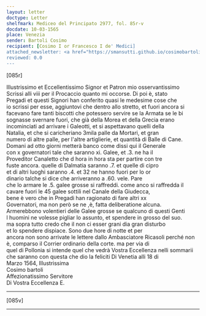 ```yaml
---
layout: letter
doctype: Letter
shelfmark: Mediceo del Principato 2977, fol. 85r-v
docdate: 10-03-1565
place: Venezia
sender: Bartoli Cosimo
recipient: [Cosimo I or Francesco I de' Medici]
attached_newsletter: <a href="https://smansutti.github.io/cosimobartoli/texts/3079_069/">3079_069</a>
reviewed: 0.0
---
```


[085r]  
  
  
Illustrissimo et Eccellentissimo Signor et Patron mio osservantissimo  
Scrissi alli viii per il Procaccio quanto mi occorse. Di poi è, stato  
Pregadi et questi Signori han conferito quasi le medesime cose che  
io scrissi per esse, aggiuntovi che dentro allo stretto, et fuori ancora si  
facevano fare tanti biscotti che potessero servire se la Armata se le bi  
sognasse svernare fuori, che già della Morea et della Grecia erano  
incominciati ad arrivare i Galeotti, et si aspettavano quelli della  
Natalia, et che si caricheriano 3mila palle da Mortari, et gran  
numero di altre palle, per l'altre artiglierie, et quantità di Balle di Cane.  
Domani ad otto giorni metterà banco come dissi qui il Generale  
con x governatori tale che saranno xi. Galee, et .3. ne ha il  
Proveditor Canaletto che d hora in hora sta per partire con tre  
fuste ancora. quelle di Dalmatia saranno .7. et quelle di cipro  
et di altri luoghi saranno .4. et 32 ne hanno fuori per lo or  
dinario talche si dice che arriveranno a .60. vele. Pare  
che lo armare le .5. galee grosse si raffreddi. come anco si raffredda il  
cavare fuori le 45 galee sottili nel Canale della Giudecca,  
bene è vero che in Pregadi han ragionato di fare altri xx  
Governatori, ma non però se ne ,è, fatta deliberatione alcuna.  
Armerebbono volentieri delle Galee grosse se qualcuno di questi Genti  
l huomini ne volesse pigliar lo assunto, et spendere in grosso del suo.  
ma sopra tutto credo che il non ci esser grani dia gran disturbo  
et lo spendere dispiace. Sono due hore di notte et per  
ancora non sono arrivate le lettere dallo Ambasciatore Ricasoli perché non  
è, comparso il Corrier ordinario della corte. ma per via di  
quel di Pollonia si intende quel che vedrà Vostra Eccellenza nelli sommarii  
che saranno con questa che dio la feliciti Di Venetia alli 18 di  
Marzo 1564, Illustrissima  
Cosimo bartoli  
Affezionatissimo Servitore  
Di Vostra Eccellenza E.  
  
---  

[085v]  
  
  
  
---  

